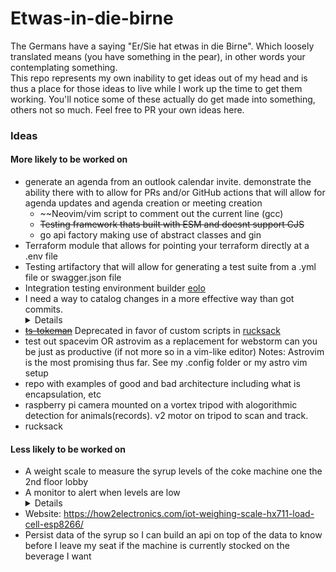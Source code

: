 # Etwas-in-die-birne
The Germans have a saying "Er/Sie hat etwas in die Birne". Which loosely translated means (you have something in the pear), in other words your contemplating something.\
This repo represents my own inability to get ideas out of my head and is thus a place for those ideas to live while I work up the time to get them working.
You'll notice some of these actually do get made into something, others not so much. Feel free to PR your own ideas here.

### Ideas
#### More likely to be worked on
* generate an agenda from
an outlook calendar invite. demonstrate the ability there with to allow for PRs and/or GitHub actions that will allow for agenda updates and agenda creation or meeting creation
  * ~~Neovim/vim script to comment out the current line (gcc)
  * ~~Testing framework thats built with ESM and doesnt support CJS~~
  * go api factory making use of abstract classes and gin
* Terraform module that allows for pointing your terraform directly at a .env file
* Testing artifactory that will allow for generating a test suite from a .yml file or swagger.json file
* Integration testing environment builder [eolo](https://github.com/rhettjay/eolo)
* I need a way to catalog changes in a more effective way than got commits.
    <details> Utilize typebox or fastify-type-provider-typebox to call endpoints recursively. Still bouncing this one around on how it could be done, but I'm convinced it can and should be written </details>
* ~~[ts-tokeman](https://github.com/jay-bulk/ts-tokeman)~~ Deprecated in favor of custom scripts in [rucksack](https://github.com/rhettjay/rucksack)
* test out spacevim OR astrovim as a replacement for webstorm can you be just as productive (if not more so in a vim-like editor) Notes: Astrovim is the most promising thus far. See my .config folder or my astro vim setup
* repo with examples of good and bad architecture including what is encapsulation, etc
* raspberry pi camera mounted on a vortex tripod with alogorithmic detection for animals(records). v2 motor on tripod to scan and track.
* rucksack
#### Less likely to be worked on
  * A weight scale to measure the syrup levels of the coke machine one the 2nd floor lobby
  * A monitor to alert when levels are low
    <details>Will need acccess to wifi, a scale, an arduino a button, a bread board</details>
  * Website: https://how2electronics.com/iot-weighing-scale-hx711-load-cell-esp8266/
  * Persist data of the syrup so I can build an api on top of the data to know before I leave my seat if the machine is currently stocked on the beverage I want
